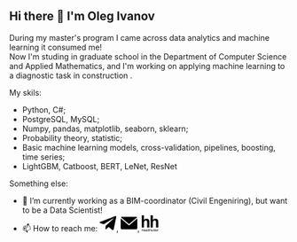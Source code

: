 ## Hi there 👋 I'm Oleg Ivanov

<!--
**0leg-Ivanov/0leg-Ivanov** is a ✨ _special_ ✨ repository because its `README.md` (this file) appears on your GitHub profile.

Here are some ideas to get you started:
-->
During my master's program I came across data analytics and machine learning it consumed me! 
<br>Now I'm studing in graduate school in the Department of Computer Science and Applied Mathematics, and I'm working on applying machine learning to a diagnostic task in construction .

My skils:
 - Python, C#;
 - PostgreSQL, MySQL;
 - Numpy, pandas, matplotlib, seaborn, sklearn;
 - Probability theory, statistic;
 - Basic machine learning models, cross-validation, pipelines, boosting, time series;
 - LightGBM, Catboost, BERT, LeNet, ResNet
   
Something else:
- 🔭 I’m currently working as a BIM-coordinator (Civil Engeniring), but want to be a Data Scientist!
- 📫 How to reach me: [<img src="https://github.com/0leg-Ivanov/0leg-Ivanov/blob/main/Images/tg.png" alt="drawing" width="30"/>](https://t.me/Oleg_ivan0v), [<img src="https://github.com/0leg-Ivanov/0leg-Ivanov/blob/main/Images/mail.png" alt="drawing" width="30"/>](mailto:olivanovpoch@yandex.ru), [<img src="https://github.com/0leg-Ivanov/0leg-Ivanov/blob/main/Images/hh.png" alt="drawing" width="30"/>](https://hh.ru/applicant/resumes/view?resume=0a83ed9bff0ddc7cb20039ed1f47506841554c)


[](olivanovpoch@yandex.ru)


